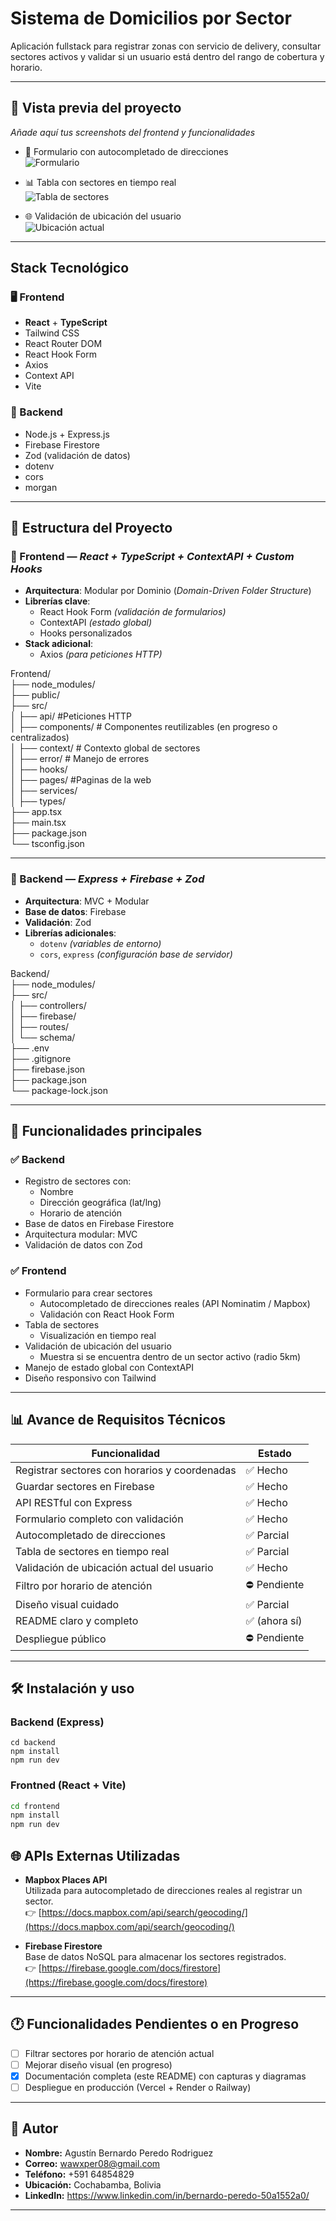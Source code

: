 # Sistema de Domicilios por Sector

Aplicación fullstack para registrar zonas con servicio de delivery, consultar sectores activos y validar si un usuario está dentro del rango de cobertura y horario.



---

## 📸 Vista previa del proyecto

_Añade aquí tus screenshots del frontend y funcionalidades_

- 📍 Formulario con autocompletado de direcciones  
  ![Formulario](./screenshots/formulario.png)

- 📊 Tabla con sectores en tiempo real  
  ![Tabla de sectores](./screenshots/tabla.png)

- 🌐 Validación de ubicación del usuario  
  ![Ubicación actual](./screenshots/ubicacion.png)

---

## Stack Tecnológico

### 🖥️ Frontend
- **React** + **TypeScript**
- Tailwind CSS
- React Router DOM
- React Hook Form
- Axios
- Context API
- Vite

### 🧠 Backend
- Node.js + Express.js
- Firebase Firestore
- Zod (validación de datos)
- dotenv
- cors
- morgan

---

## 📁 Estructura del Proyecto

### 🧩 Frontend — *React + TypeScript + ContextAPI + Custom Hooks*

- **Arquitectura**: Modular por Dominio (*Domain-Driven Folder Structure*)
- **Librerías clave**:  
  - React Hook Form *(validación de formularios)*  
  - ContextAPI *(estado global)*  
  - Hooks personalizados
- **Stack adicional**:  
  - Axios *(para peticiones HTTP)*  

Frontend/<br>
├── node_modules/ <br>
├── public/<br>
├── src/<br>
│   ├── api/       #Peticiones HTTP<br>
│   ├── components/                # Componentes reutilizables (en progreso o centralizados)<br>
│   ├── context/                   # Contexto global de sectores<br>
│   ├── error/                     # Manejo de errores<br>
│   ├── hooks/<br>
│   ├── pages/                     #Paginas de la web<br>
│   ├── services/<br>
│   ├── types/<br>
├── app.tsx<br>
├── main.tsx<br>
├── package.json<br>
└── tsconfig.json<br>


---

### 🔧 Backend — *Express + Firebase + Zod*

- **Arquitectura**: MVC + Modular  
- **Base de datos**: Firebase  
- **Validación**: Zod  
- **Librerías adicionales**:  
  - `dotenv` *(variables de entorno)*  
  - `cors`, `express` *(configuración base de servidor)*
 
Backend/<br>
├── node_modules/<br>
├── src/<br>
│   ├── controllers/<br>
│   ├── firebase/<br>
│   ├── routes/<br>
│   └── schema/<br>
├── .env<br>
├── .gitignore<br>
├── firebase.json<br>
├── package.json<br>
└── package-lock.json<br>

---

## 🚀 Funcionalidades principales

### ✅ Backend
- Registro de sectores con:
  - Nombre
  - Dirección geográfica (lat/lng)
  - Horario de atención
- Base de datos en Firebase Firestore
- Arquitectura modular: MVC
- Validación de datos con Zod

### ✅ Frontend
- Formulario para crear sectores
  - Autocompletado de direcciones reales (API Nominatim / Mapbox)
  - Validación con React Hook Form
- Tabla de sectores
  - Visualización en tiempo real
- Validación de ubicación del usuario
  - Muestra si se encuentra dentro de un sector activo (radio 5km)
- Manejo de estado global con ContextAPI
- Diseño responsivo con Tailwind

---

## 📊 Avance de Requisitos Técnicos

| Funcionalidad                                     | Estado     |
|--------------------------------------------------|------------|
| Registrar sectores con horarios y coordenadas    | ✅ Hecho   |
| Guardar sectores en Firebase                     | ✅ Hecho   |
| API RESTful con Express                          | ✅ Hecho   |
| Formulario completo con validación               | ✅ Hecho   |
| Autocompletado de direcciones                    | ✅ Parcial |
| Tabla de sectores en tiempo real                 | ✅ Parcial |
| Validación de ubicación actual del usuario       | ✅ Hecho   |
| Filtro por horario de atención                   | ⛔ Pendiente |
| Diseño visual cuidado                            | ✅ Parcial |
| README claro y completo                          | ✅ (ahora sí) |
| Despliegue público                               | ⛔ Pendiente |

---
## 🛠️ Instalación y uso

### Backend (Express)
```
cd backend
npm install
npm run dev
```

### Frontned (React + Vite)
```bash
cd frontend
npm install
npm run dev
```
## 🌐 APIs Externas Utilizadas

- **Mapbox Places API**  
  Utilizada para autocompletado de direcciones reales al registrar un sector.  
  👉 [https://docs.mapbox.com/api/search/geocoding/](https://docs.mapbox.com/api/search/geocoding/)

- **Firebase Firestore**  
  Base de datos NoSQL para almacenar los sectores registrados.  
  👉 [https://firebase.google.com/docs/firestore](https://firebase.google.com/docs/firestore)

---

## 🕐 Funcionalidades Pendientes o en Progreso

- [ ] Filtrar sectores por horario de atención actual
- [ ] Mejorar diseño visual (en progreso)
- [X] Documentación completa (este README) con capturas y diagramas
- [ ] Despliegue en producción (Vercel + Render o Railway)

---

## 👤 Autor

- **Nombre:** Agustín Bernardo Peredo Rodriguez  
- **Correo:** wawxper08@gmail.com  
- **Teléfono:** +591 64854829  
- **Ubicación:** Cochabamba, Bolivia  
- **LinkedIn:** https://www.linkedin.com/in/bernardo-peredo-50a1552a0/

---



